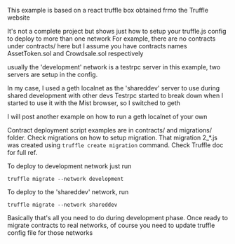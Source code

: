 This example is based on a react truffle box obtained frmo the Truffle website

It's not a complete project but shows just how to setup your truffle.js config to deploy to more than one network
For example, there are no contracts under contracts/ here but I assume you have contracts names AssetToken.sol and Crowdsale.sol respectively

usually the 'development' network is a testrpc server
in this example, two servers are setup in the config. 

In my case, I used a geth localnet as the 'shareddev' server to use during shared development with other devs
Testrpc started to break down when I started to use it with the Mist browser, so I switched to geth

I will post another example on how to run a geth localnet of your own

Contract deployment script examples are in contracts/ and migrations/ folder. Check migrations on how to setup migration. That migration 2_*.js was created using ```truffle create migration``` command. Check Truffle doc for full ref.

To deploy to development network just run

    truffle migrate --network development

To deploy to the 'shareddev' network, run

    truffle migrate --network shareddev


Basically that's all you need to do during development phase. Once ready to migrate contracts to real networks, of course you need to update truffle config file for those networks


